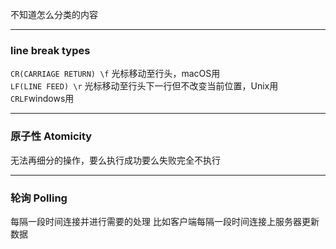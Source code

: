 不知道怎么分类的内容  

---  
### line break types

```CR(CARRIAGE RETURN) \f``` 光标移动至行头，macOS用  
```LF(LINE FEED) \r``` 光标移动至行头下一行但不改变当前位置，Unix用  
```CRLF```windows用

---  
### 原子性 Atomicity 

无法再细分的操作，要么执行成功要么失败完全不执行

---
### 轮询 Polling

每隔一段时间连接并进行需要的处理
比如客户端每隔一段时间连接上服务器更新数据
